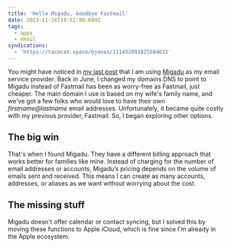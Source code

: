 ```yaml
---
title: 'Hello Migadu, Goodbye Fastmail'
date: 2023-11-16T19:52:00.699Z
tags:
  - apps
  - email
syndications:
  - 'https://tacocat.space/@jonas/111432891825584631'
---
```


You might have noticed in [my last post](/my-default-apps-at-the-end-of-2023/) that I am using [Migadu](https://www.migadu.com/) as my email service provider. Back in June, I changed my domains DNS to point to Migadu instead of Fastmail has been as worry-free as Fastmail, just cheaper. The main domain I use is based on my wife's family name, and we've got a few folks who would love to have their own *firstname\@lastname* email addresses. Unfortunately, it became quite costly with my previous provider, Fastmail. So, I began exploring other options.

## The big win

That's when I found Migadu. They have a different billing approach that works better for families like mine. Instead of charging for the number of email addresses or accounts, Migadu’s pricing depends on the volume of emails sent and received. This means I can create as many accounts, addresses, or aliases as we want without worrying about the cost.

## The missing stuff

Migadu doesn't offer calendar or contact syncing, but I solved this by moving these functions to Apple iCloud, which is fine since I'm already in the Apple ecosystem.
